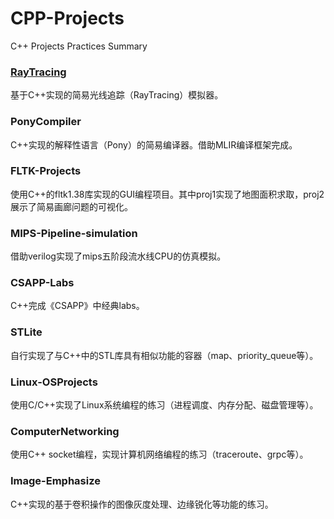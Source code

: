# CPP-Projects
C++ Projects Practices Summary
### [RayTracing](RayTracing/)
基于C++实现的简易光线追踪（RayTracing）模拟器。
### PonyCompiler
C++实现的解释性语言（Pony）的简易编译器。借助MLIR编译框架完成。
### FLTK-Projects
使用C++的fltk1.38库实现的GUI编程项目。其中proj1实现了地图面积求取，proj2展示了简易画廊问题的可视化。
### MIPS-Pipeline-simulation
借助verilog实现了mips五阶段流水线CPU的仿真模拟。
### CSAPP-Labs
C++完成《CSAPP》中经典labs。
### STLite
自行实现了与C++中的STL库具有相似功能的容器（map、priority_queue等）。
### Linux-OSProjects
使用C/C++实现了Linux系统编程的练习（进程调度、内存分配、磁盘管理等）。
### ComputerNetworking
使用C++ socket编程，实现计算机网络编程的练习（traceroute、grpc等）。
### Image-Emphasize
C++实现的基于卷积操作的图像灰度处理、边缘锐化等功能的练习。

